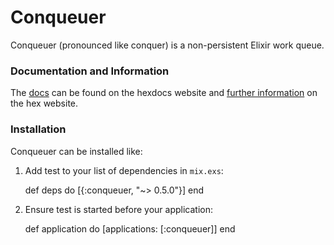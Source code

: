 # Conqueuer

Conqueuer (pronounced like conquer) is a non-persistent Elixir work queue.


### Documentation and Information

The [docs](http://hexdocs.pm/conqueuer/0.5.0/Conqueuer.html) can be found on the
hexdocs website and [further information](https://hex.pm/packages/conqueuer) on the
hex website.


### Installation

Conqueuer can be installed like:

  1. Add test to your list of dependencies in `mix.exs`:

        def deps do
          [{:conqueuer, "~> 0.5.0"}]
        end

  2. Ensure test is started before your application:

        def application do
          [applications: [:conqueuer]]
        end
